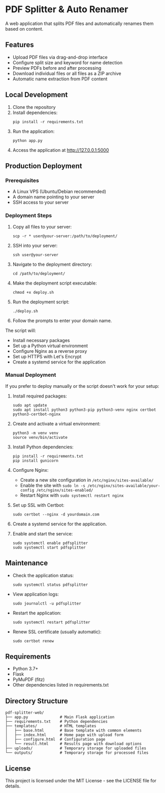 # PDF Splitter & Auto Renamer

A web application that splits PDF files and automatically renames them based on content.

## Features

- Upload PDF files via drag-and-drop interface
- Configure split size and keyword for name detection
- Preview PDFs before and after processing
- Download individual files or all files as a ZIP archive
- Automatic name extraction from PDF content

## Local Development

1. Clone the repository
2. Install dependencies:
   ```
   pip install -r requirements.txt
   ```
3. Run the application:
   ```
   python app.py
   ```
4. Access the application at http://127.0.0.1:5000

## Production Deployment

### Prerequisites

- A Linux VPS (Ubuntu/Debian recommended)
- A domain name pointing to your server
- SSH access to your server

### Deployment Steps

1. Copy all files to your server:
   ```
   scp -r * user@your-server:/path/to/deployment/
   ```

2. SSH into your server:
   ```
   ssh user@your-server
   ```

3. Navigate to the deployment directory:
   ```
   cd /path/to/deployment/
   ```

4. Make the deployment script executable:
   ```
   chmod +x deploy.sh
   ```

5. Run the deployment script:
   ```
   ./deploy.sh
   ```
   
6. Follow the prompts to enter your domain name.

The script will:
- Install necessary packages
- Set up a Python virtual environment
- Configure Nginx as a reverse proxy
- Set up HTTPS with Let's Encrypt
- Create a systemd service for the application

### Manual Deployment

If you prefer to deploy manually or the script doesn't work for your setup:

1. Install required packages:
   ```
   sudo apt update
   sudo apt install python3 python3-pip python3-venv nginx certbot python3-certbot-nginx
   ```

2. Create and activate a virtual environment:
   ```
   python3 -m venv venv
   source venv/bin/activate
   ```

3. Install Python dependencies:
   ```
   pip install -r requirements.txt
   pip install gunicorn
   ```

4. Configure Nginx:
   - Create a new site configuration in `/etc/nginx/sites-available/`
   - Enable the site with `sudo ln -s /etc/nginx/sites-available/your-config /etc/nginx/sites-enabled/`
   - Restart Nginx with `sudo systemctl restart nginx`

5. Set up SSL with Certbot:
   ```
   sudo certbot --nginx -d yourdomain.com
   ```

6. Create a systemd service for the application.

7. Enable and start the service:
   ```
   sudo systemctl enable pdfsplitter
   sudo systemctl start pdfsplitter
   ```

## Maintenance

- Check the application status:
  ```
  sudo systemctl status pdfsplitter
  ```

- View application logs:
  ```
  sudo journalctl -u pdfsplitter
  ```

- Restart the application:
  ```
  sudo systemctl restart pdfsplitter
  ```

- Renew SSL certificate (usually automatic):
  ```
  sudo certbot renew
  ```

## Requirements

- Python 3.7+
- Flask
- PyMuPDF (fitz)
- Other dependencies listed in requirements.txt

## Directory Structure

```
pdf-splitter-web/
├── app.py              # Main Flask application
├── requirements.txt    # Python dependencies
├── templates/          # HTML templates
│   ├── base.html       # Base template with common elements
│   ├── index.html      # Home page with upload form
│   ├── configure.html  # Configuration page
│   └── result.html     # Results page with download options
├── uploads/            # Temporary storage for uploaded files
└── outputs/            # Temporary storage for processed files
```

## License

This project is licensed under the MIT License - see the LICENSE file for details. 